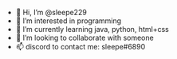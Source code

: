 - 👋 Hi, I’m @sleepe229
- 👀 I’m interested in programming
- 🌱 I’m currently learning java, python, html+css
- 💞️ I’m looking to collaborate with someone
- 📫 discord to contact me: sleepe#6890

<!---
sleepe229/sleepe229 is a ✨ special ✨ repository because its `README.md` (this file) appears on your GitHub profile.
You can click the Preview link to take a look at your changes.
--->
